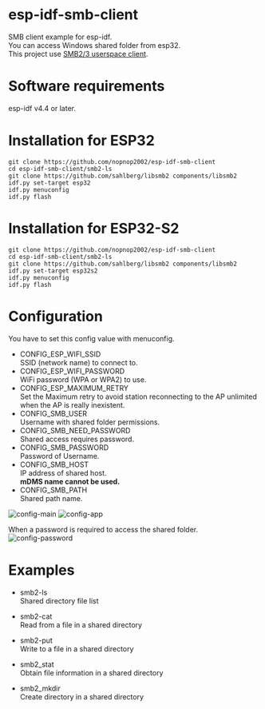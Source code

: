 # esp-idf-smb-client
SMB client example for esp-idf.   
You can access Windows shared folder from esp32.   
This project use [SMB2/3 userspace client](https://github.com/sahlberg/libsmb2).

# Software requirements
esp-idf v4.4 or later.   

# Installation for ESP32

```
git clone https://github.com/nopnop2002/esp-idf-smb-client
cd esp-idf-smb-client/smb2-ls
git clone https://github.com/sahlberg/libsmb2 components/libsmb2
idf.py set-target esp32
idf.py menuconfig
idf.py flash
```

# Installation for ESP32-S2

```
git clone https://github.com/nopnop2002/esp-idf-smb-client
cd esp-idf-smb-client/smb2-ls
git clone https://github.com/sahlberg/libsmb2 components/libsmb2
idf.py set-target esp32s2
idf.py menuconfig
idf.py flash
```

# Configuration   
You have to set this config value with menuconfig.   
- CONFIG_ESP_WIFI_SSID   
SSID (network name) to connect to.
- CONFIG_ESP_WIFI_PASSWORD   
WiFi password (WPA or WPA2) to use.
- CONFIG_ESP_MAXIMUM_RETRY   
Set the Maximum retry to avoid station reconnecting to the AP unlimited when the AP is really inexistent.
- CONFIG_SMB_USER   
Username with shared folder permissions.
- CONFIG_SMB_NEED_PASSWORD   
Shared access requires password.
- CONFIG_SMB_PASSWORD   
Password of Username.
- CONFIG_SMB_HOST   
IP address of shared host.   
__mDMS name cannot be used.__   
- CONFIG_SMB_PATH   
Shared path name.

![config-main](https://user-images.githubusercontent.com/6020549/119461488-b5e0cb00-bd7a-11eb-8e7a-12e9a2859787.jpg)
![config-app](https://user-images.githubusercontent.com/6020549/119461477-b37e7100-bd7a-11eb-9167-7f7e1f65dd2d.jpg)

When a password is required to access the shared folder.
![config-password](https://user-images.githubusercontent.com/6020549/119465484-ab283500-bd7e-11eb-8b3f-2c8ecf9443bb.jpg)


# Examples
- smb2-ls   
 Shared directory file list

- smb2-cat   
 Read from a file in a shared directory

- smb2-put   
 Write to a file in a shared directory

- smb2_stat   
 Obtain file information in a shared directory

- smb2_mkdir   
 Create directory in a shared directory
